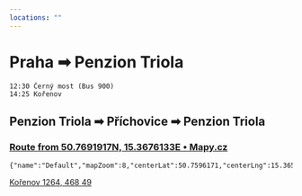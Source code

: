 ```yaml
---
locations: ""
---
```

# Praha ➡ Penzion Triola
	12:30 Černý most (Bus 900)
	14:25 Kořenov

## Penzion Triola ➡ Příchovice ➡ Penzion Triola
### [Route from 50.7691917N, 15.3676133E • Mapy.cz](https://mapy.cz/zakladni?planovani-trasy&rc=9ik3ix1q-vcx7x1hsOjCMx1q-v&rs=firm&rs=base&rs=firm&ri=13241247&ri=1909367&ri=13241247&mrp=%7B%22c%22%3A132%7D&xc=%5B%5D&x=15.3571547&y=50.7561592&z=14)

```mapview
{"name":"Default","mapZoom":8,"centerLat":50.7596171,"centerLng":15.3658974,"query":"","chosenMapSource":0,"showLinks":false,"linkColor":"red"}
```
[Kořenov 1264, 468 49](geo:)